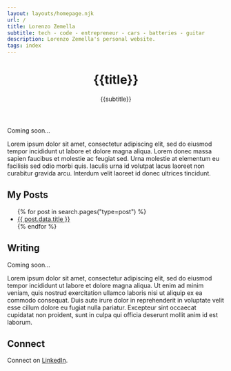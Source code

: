 ```yaml
---
layout: layouts/homepage.njk
url: /
title: Lorenzo Zemella
subtitle: tech - code - entrepreneur - cars - batteries - guitar
description: Lorenzo Zemella's personal website.
tags: index
---
```


<header>

# {{title}}

<p class="text-stone-500">{{subtitle}}</p>

</header>

<section>

Coming soon... 

Lorem ipsum dolor sit amet, consectetur adipiscing elit, sed do eiusmod tempor incididunt ut labore et dolore magna aliqua. Lorem donec massa sapien faucibus et molestie ac feugiat sed. Urna molestie at elementum eu facilisis sed odio morbi quis. Iaculis urna id volutpat lacus laoreet non curabitur gravida arcu. Interdum velit laoreet id donec ultrices tincidunt. 

</section><section>

## My Posts

<ul class="pt-4">
{% for post in search.pages("type=post") %}
  <li>
      <a href="{{post.data.url}}">{{ post.data.title }}</a>
  </li>
{% endfor %}
</ul>

</section><section>

## Writing

Coming soon... 

Lorem ipsum dolor sit amet, consectetur adipiscing elit, sed do eiusmod tempor incididunt ut labore et dolore magna aliqua. Ut enim ad minim veniam, quis nostrud exercitation ullamco laboris nisi ut aliquip ex ea commodo consequat. Duis aute irure dolor in reprehenderit in voluptate velit esse cillum dolore eu fugiat nulla pariatur. Excepteur sint occaecat cupidatat non proident, sunt in culpa qui officia deserunt mollit anim id est laborum.

</section><section>

## Connect

Connect on [LinkedIn]({{author.x.social.linkedin}}). 

</section>